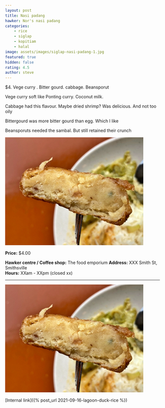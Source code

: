 ```yaml
---
layout: post
title: Nasi padang
hawker: Nor's nasi padang
categories: 
    - rice
    - siglap
    - kopitiam
    - halal
image: assets/images/siglap-nasi-padang-1.jpg
featured: true
hidden: false
rating: 4.5
author: steve
---
```


$4. Vege curry . Bitter gourd. cabbage. Beansporut

Vege curry soft like Ponting curry. Coconut milk. 

Cabbage had this flavour. Maybe dried shrimp? Was delicious. And not too oily 

Bittergourd was more bitter gourd than egg. Which I like 

Beansporuts needed the sambal. But still retained their crunch 


![Alt text](/assets/images/siglap-nasi-padang-2.jpg "description text")

**Price:** $4.00

**Hawker centre / Coffee shop:** The food emporium
**Address:** XXX Smith St, Smithsville  
**Hours:** XXam - XXpm (closed xx)  

***  

![Alt text](/assets/images/siglap-nasi-padang-2.jpg "description text")

[Internal link]({% post_url 2021-09-16-lagoon-duck-rice %})